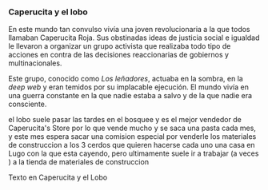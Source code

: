 
### Caperucita y el lobo

En este mundo tan convulso vivía una joven revolucionaria a la que todos llamaban Caperucita Roja. Sus obstinadas ideas de justicia social e igualdad le llevaron a organizar un grupo activista que realizaba todo tipo de acciones en contra de las decisiones reaccionarias de gobiernos y multinacionales. 

Este grupo, conocido como *Los leñadores*, actuaba en la sombra, en la *deep web* y eran temidos por su implacable ejecución. El mundo vivía en una guerra constante en la que nadie estaba a salvo y de la que nadie era consciente.

el lobo suele pasar las tardes en el bosquee y es el mejor vendedor de Caperucita's Store por lo que vende mucho y se saca una pasta cada mes, y este mes
espera sacar una comision especial por venderle los materiales de construccion a los 3 cerdos que quieren hacerse cada uno una casa en Lugo con la que esta cayendo, pero ultimamente suele ir a trabajar (a veces ) a la tienda de materiales de construccion

Texto en Caperucita y el Lobo

